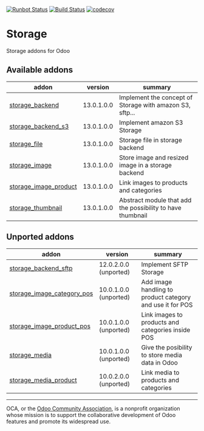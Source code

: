 [![Runbot Status](https://runbot.odoo-community.org/runbot/badge/flat/275/13.0.svg)](https://runbot.odoo-community.org/runbot/repo/github-com-oca-storage-275)
[![Build Status](https://travis-ci.com/OCA/storage.svg?branch=13.0)](https://travis-ci.com/OCA/storage)
[![codecov](https://codecov.io/gh/OCA/storage/branch/13.0/graph/badge.svg)](https://codecov.io/gh/OCA/storage)

# Storage

Storage addons for Odoo

[//]: # (addons)

Available addons
----------------
addon | version | summary
--- | --- | ---
[storage_backend](storage_backend/) | 13.0.1.0.0 | Implement the concept of Storage with amazon S3, sftp...
[storage_backend_s3](storage_backend_s3/) | 13.0.1.0.0 | Implement amazon S3 Storage
[storage_file](storage_file/) | 13.0.1.0.0 | Storage file in storage backend
[storage_image](storage_image/) | 13.0.1.0.0 | Store image and resized image in a storage backend
[storage_image_product](storage_image_product/) | 13.0.1.0.0 | Link images to products and categories
[storage_thumbnail](storage_thumbnail/) | 13.0.1.0.0 | Abstract module that add the possibility to have thumbnail


Unported addons
---------------
addon | version | summary
--- | --- | ---
[storage_backend_sftp](storage_backend_sftp/) | 12.0.2.0.0 (unported) | Implement SFTP Storage
[storage_image_category_pos](storage_image_category_pos/) | 10.0.1.0.0 (unported) | Add image handling to product category and use it for POS
[storage_image_product_pos](storage_image_product_pos/) | 10.0.1.0.0 (unported) | Link images to products and categories inside POS
[storage_media](storage_media/) | 10.0.1.0.0 (unported) | Give the posibility to store media data in Odoo
[storage_media_product](storage_media_product/) | 10.0.2.0.0 (unported) | Link media to products and categories

[//]: # (end addons)

----

OCA, or the [Odoo Community Association](http://odoo-community.org/), is a nonprofit organization whose
mission is to support the collaborative development of Odoo features and
promote its widespread use.
